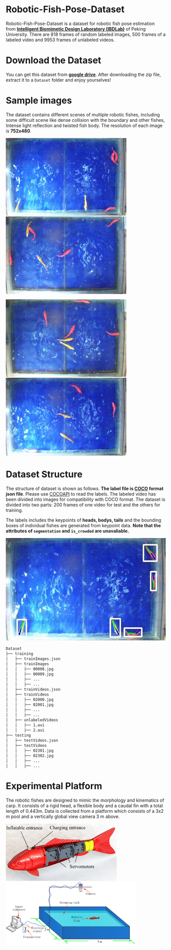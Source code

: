 # Robotic-Fish-Pose-Dataset
Robotic-Fish-Pose-Dataset is a dataset for robotic fish pose estimation from **[Intelligent Biomimetic Design Laboratory (IBDLab)](http://en.ibdl.pku.edu.cn/)** of Peking University.  There are 818 frames of random labeled images, 500 frames of a labeled video and 9953 frames of unlabeled videos.

# Download the Dataset

You can get this dataset from **[google drive](https://drive.google.com/file/d/19VOjZYqX83yEV79cPoG_1tD5Pztwv0Eg/view?usp=sharing)**. After downloading the zip file, extract it to a `Dataset` folder and enjoy yourselves!

# Sample images

The dataset contains different scenes of multiple robotic fishes, including some difficult scene like dense collision with the boundary and other fishes, Intense light reflection and twisted fish body. The resolution of each image is **752x480**. 

<img src="./Figures/Sample (1).jpg" alt="Sample" width="380"/> <img src="./Figures/Sample (2).jpg" alt="Sample" width="380" />

<img src="./Figures/Sample (3).jpg" alt="Sample" width="380" /> <img src="./Figures/Sample (4).jpg" alt="Sample" width="380" />

# Dataset Structure

The structure of dataset is shown as follows. **The label file is [COCO](https://cocodataset.org/#format-data) format json file**. Please use [COCOAPI](https://github.com/cocodataset/cocoapi)  to read the labels. The labeled video has been divided into images for compatibility with COCO format. The dataset is divided into two parts: 200 frames of one video for test and the others for training.

The labels includes the keypoints of **heads, bodys, tails** and the bounding boxes of individual fishes are generated from keypoint data.  **Note that the attributes of `segmentation` and `is_crowded` are unavaliable.**

<img src="./Figures/Label.jpg" alt="Sample" style="zoom: 100%;" />

```
Dataset
├── training
│   ├── trainImages.json
│   ├── trainImages
│   │   ├── 00008.jpg
│   │   ├── 00009.jpg
│   │   ├── ...
│   │   ├── ...
│   ├── trainVideos.json
│   ├── trainVideos
│   │   ├── 02000.jpg
│   │   ├── 02001.jpg
│   │   ├── ...
│   │   ├── ...
│   ├── unlabeledVideos
│   │   ├── 1.avi
│   │   ├── 2.avi
├── testing
│   ├── testVideos.json
│   ├── testVideos
│   │   ├── 02301.jpg
│   │   ├── 02302.jpg
│   │   ├── ...
│   │   ├── ...
```

# Experimental Platform
The robotic fishes are designed to mimic the morphology and kinematics of carp. It consists of a rigid head, a flexible body and a caudal fin with a total length of 0.443m. Data is collected from a platform which consists of a 3x2 m pool and a vertically global view camera 3 m above.

<img src="./Figures/FishPrototype.png" alt="FishPrototype" height="180" /><img src="./Figures/FishPlatform.png" alt="FishPlatform" height="200" /> 







